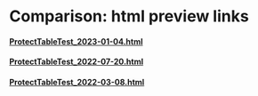 # Comparison: html preview links 


#### [ProtectTableTest_2023-01-04.html](https://htmlpreview.github.io/?https://github.com/statisticsnorway/easySdcTable/blob/master/comparison/ProtectTableTest_2023-01-04.html)


#### [ProtectTableTest_2022-07-20.html](https://htmlpreview.github.io/?https://github.com/statisticsnorway/easySdcTable/blob/master/comparison/ProtectTableTest_2022-07-20.html)

#### [ProtectTableTest_2022-03-08.html](https://htmlpreview.github.io/?https://github.com/statisticsnorway/easySdcTable/blob/master/comparison/ProtectTableTest_2022-03-08.html)


